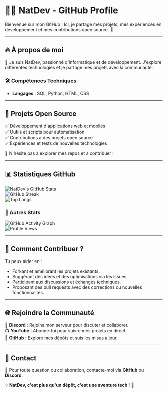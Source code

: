 # 👨‍💻 NatDev - GitHub Profile

Bienvenue sur mon GitHub ! Ici, je partage mes projets, mes expériences en développement et mes contributions open source. 🚀

---

## 🔥 À propos de moi
👋 Je suis NatDev, passionné d'informatique et de développement. J'explore différentes technologies et je partage mes projets avec la communauté.

### 🛠️ Compétences Techniques
- **Langages** : SQL, Python, HTML, CSS

---

## 📂 Projets Open Source
✅ Développement d'applications web et mobiles  
✅ Outils et scripts pour automatisation  
✅ Contributions à des projets open source  
✅ Expériences et tests de nouvelles technologies  

🌟 N'hésite pas à explorer mes repos et à contribuer !

---

## 📊 Statistiques GitHub

![NatDev's GitHub Stats](https://github-readme-stats.vercel.app/api?username=NatDev&show_icons=true&theme=dark&count_private=true)  
![GitHub Streak](https://streak-stats.demolab.com/?user=NatDev&theme=dark&hide_border=false)  
![Top Langs](https://github-readme-stats.vercel.app/api/top-langs/?username=NatDev&layout=compact&theme=dark&langs_count=8)  

### 🚀 Autres Stats
![GitHub Activity Graph](https://github-readme-activity-graph.vercel.app/graph?username=NatDev&theme=github-dark)  
![Profile Views](https://komarev.com/ghpvc/?username=NatDev&label=Vues%20du%20profil&color=blue&style=flat)  
  

---

## 🚀 Comment Contribuer ?
Tu peux aider en :
- Forkant et améliorant les projets existants.
- Suggérant des idées et des optimisations via les issues.
- Participant aux discussions et échanges techniques.
- Proposant des pull requests avec des corrections ou nouvelles fonctionnalités.

---

## 🌐 Rejoindre la Communauté
📢 **Discord** : Rejoins mon serveur pour discuter et collaborer.  
📺 **YouTube** : Abonne-toi pour suivre mes projets en direct.  
🔗 **GitHub** : Explore mes dépôts et suis les mises à jour.

---

## 📧 Contact
📩 Pour toute question ou collaboration, contacte-moi via **GitHub** ou **Discord**.

💡 **NatDev, c'est plus qu'un dépôt, c'est une aventure tech !** 🚀

